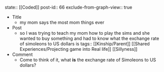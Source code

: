 state:: [[Coded]]
post-id:: 66
exclude-from-graph-view:: true

- Title
  - my mom says the most mom things ever
- Post
  - so I was trying to teach my mom how to play the sims and she wanted to buy something and had to know what the exchange rate of simoleons to US dollars is
    tags:: [[Kinship/Parent]] [[Shared Experiences/Projecting game into Real life]] [[Sillyness]]
- Comment
  - Come to think of it, what **is** the exchange rate of Simoleons to US dollars?
